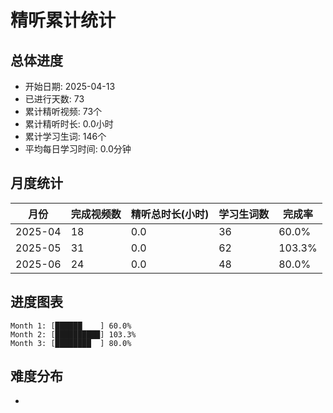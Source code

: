 # 精听累计统计

## 总体进度

- 开始日期: 2025-04-13
- 已进行天数: 73
- 累计精听视频: 73个
- 累计精听时长: 0.0小时
- 累计学习生词: 146个
- 平均每日学习时间: 0.0分钟

## 月度统计

| 月份 | 完成视频数 | 精听总时长(小时) | 学习生词数 | 完成率 |
|-----|-----------|----------------|----------|-------|
| 2025-04 | 18 | 0.0 | 36 | 60.0% |
| 2025-05 | 31 | 0.0 | 62 | 103.3% |
| 2025-06 | 24 | 0.0 | 48 | 80.0% |

## 进度图表

```
Month 1: [██████    ] 60.0%
Month 2: [██████████] 103.3%
Month 3: [████████  ] 80.0%
```

## 难度分布

- [简单/中等/困难]: 73 (100.0%)